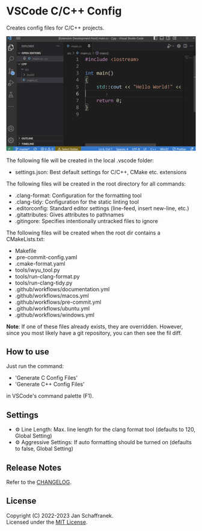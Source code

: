 # VSCode C/C++ Config

Creates config files for C/C++ projects.  

![ExampleGif](./media/CCPPConfig.gif?raw=true)

The following file will be created in the local .vscode folder:

- settings.json: Best default settings for C/C++, CMake etc. extensions

The following files will be created in the root directory for all commands:

- .clang-format: Configuration for the formatting tool
- .clang-tidy: Configuration for the static linting tool
- .editorconfig: Standard editor settings (line-feed, insert new-line, etc.)
- .gitattributes: Gives attributes to pathnames
- .gitingore: Specifies intentionally untracked files to ignore

The following files will be created when the root dir contains a CMakeLists.txt:

- Makefile
- .pre-commit-config.yaml
- .cmake-format.yaml
- tools/iwyu_tool.py
- tools/run-clang-format.py
- tools/run-clang-tidy.py
- .github/workflows/documentation.yml
- .github/workflows/macos.yml
- .github/workflows/pre-commit.yml
- .github/workflows/ubuntu.yml
- .github/workflows/windows.yml

**Note**: If one of these files already exists, they are overridden. However, since you most likely have a git repository, you can then see the fil diff.

## How to use

Just run the command:

- 'Generate C Config Files'
- 'Generate C++ Config Files'

in VSCode's command palette (F1).

## Settings

- ⚙️ Line Length: Max. line length for the clang format tool (defaults to 120, Global Setting)
- ⚙️ Aggressive Settings: If auto formatting should be turned on (defaults to false, Global Setting)

## Release Notes

Refer to the [CHANGELOG](CHANGELOG.md).

## License

Copyright (C) 2022-2023 Jan Schaffranek.  
Licensed under the [MIT License](LICENSE).
